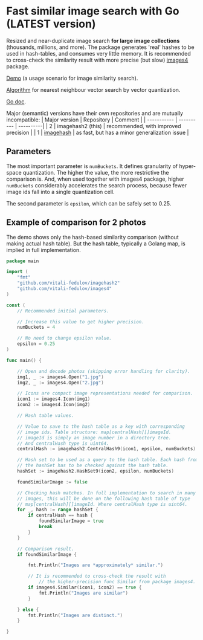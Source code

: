 # Fast similar image search with Go (LATEST version)

Resized and near-duplicate image search **for large image collections** (thousands, millions, and more). The package generates 'real' hashes to be used in hash-tables, and consumes very little memory. It is recommended to cross-check the similarity result with more precise (but slow) [images4](https://github.com/vitali-fedulov/images4) package.

[Demo](https://vitali-fedulov.github.io/similar.pictures/) (a usage scenario for image similarity search).

[Algorithm](https://vitali-fedulov.github.io/similar.pictures/algorithm-for-hashing-high-dimensional-float-vectors.html) for nearest neighbour vector search by vector quantization.

[Go doc](https://pkg.go.dev/github.com/vitali-fedulov/imagehash2).

Major (semantic) versions have their own repositories and are mutually incompatible:
| Major version | Repository | Comment |
| ----------- | ---------- | ----------|
| 2 | imagehash2 (this) | recommended, with improved precision |
| 1 | [imagehash](https://github.com/vitali-fedulov/imagehash) | as fast, but has a minor generalization issue |

## Parameters

The most important parameter is `numBuckets`. It defines granularity of hyper-space quantization. The higher the value, the more restrictive the comparison is. And, when used together with images4 package, higher `numBuckets` considerably accelerates the search process, because fewer image ids fall into a single quantization cell.

The second parameter is `epsilon`, which can be safely set to 0.25.

## Example of comparison for 2 photos

The demo shows only the hash-based similarity comparison (without making actual hash table). But the hash table, typically a Golang map, is implied in full implementation.

```go
package main

import (
	"fmt"
	"github.com/vitali-fedulov/imagehash2"
	"github.com/vitali-fedulov/images4"
)

const (
	// Recommended initial parameters.

	// Increase this value to get higher precision.
	numBuckets = 4

	// No need to change epsilon value.
	epsilon = 0.25
)

func main() {

	// Open and decode photos (skipping error handling for clarity).
	img1, _ := images4.Open("1.jpg")
	img2, _ := images4.Open("2.jpg")

	// Icons are compact image representations needed for comparison.
	icon1 := images4.Icon(img1)
	icon2 := images4.Icon(img2)

	// Hash table values.

	// Value to save to the hash table as a key with corresponding
	// image ids. Table structure: map[centralHash][]imageId.
	// imageId is simply an image number in a directory tree.
	// And centralHash type is uint64.
	centralHash := imagehash2.CentralHash9(icon1, epsilon, numBuckets)

	// Hash set to be used as a query to the hash table. Each hash from
	// the hashSet has to be checked against the hash table.
	hashSet := imagehash2.HashSet9(icon2, epsilon, numBuckets)

	foundSimilarImage := false

	// Checking hash matches. In full implementation to search in many
	// images, this will be done on the following hash table of type
	// map[centralHash][]imageId. Where centralHash type is uint64.
	for _, hash := range hashSet {
		if centralHash == hash {
			foundSimilarImage = true
			break
		}
	}

	// Comparison result.
	if foundSimilarImage {

		fmt.Println("Images are *approximately* similar.")

		// It is recommended to cross-check the result with
	        // the higher-precision func Similar from package images4.
		if images4.Similar(icon1, icon2) == true {
			fmt.Println("Images are similar")
		}

	} else {
		fmt.Println("Images are distinct.")
	}

}
```

